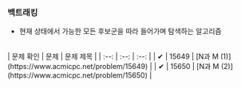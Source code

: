 ### 백트래킹
- 현재 상태에서 가능한 모든 후보군을 따라 들어가며 탐색하는 알고리즘
</br>
| 문제 확인 | 문제 | 문제 제목 |
| :--: | :--: | :--: |
| ✔ | 15649 | [N과 M (1)](https://www.acmicpc.net/problem/15649) |
| ✔ | 15650 | [N과 M (2)](https://www.acmicpc.net/problem/15650) |
